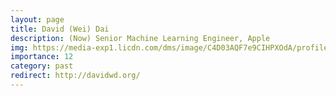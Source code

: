 ```yaml
---
layout: page
title: David (Wei) Dai
description: (Now) Senior Machine Learning Engineer, Apple
img: https://media-exp1.licdn.com/dms/image/C4D03AQF7e9CIHPXOdA/profile-displayphoto-shrink_400_400/0/1516870705422?e=1640822400&v=beta&t=_1X3xMRccv_68a0ptBc3vasdG2jWAB0Mc_tsU--RPq8
importance: 12
category: past
redirect: http://davidwd.org/
---
```

